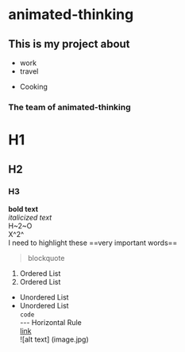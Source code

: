 # animated-thinking
## This is my project about
* work
* travel
- Cooking

### The team of animated-thinking
# H1
## H2
### H3
**bold text**<br>
*italicized text* <br>
H~2~O <br>
X^2^ <br>
I need to highlight these ==very important words== <br>
> blockquote <br>
1. Ordered List
2. Ordered List
- Unordered List
- Unordered List <br>
`code` <br>
--- Horizontal Rule <br>
[link](https://www.example.com) <br>
![alt text] (image.jpg) <br>
